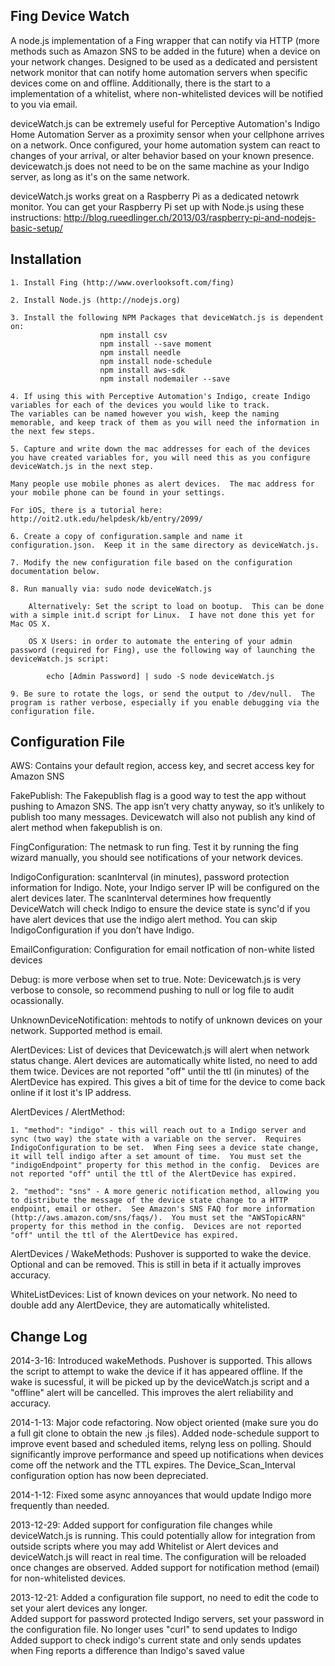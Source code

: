 Fing Device Watch
---
A node.js implementation of a Fing wrapper that can notify via HTTP (more methods such as Amazon SNS to be added in the future) when a device on your network changes. Designed to be used as a dedicated and persistent network monitor that can notify home automation servers when specific devices come on and offline.  Additionally, there is the start to a implementation of a whitelist, where non-whitelisted devices will be notified to you via email.

deviceWatch.js can be extremely useful for Perceptive Automation's Indigo Home Automation Server as a proximity sensor when your cellphone arrives on a network.  Once configured, your home automation system can react to changes of your arrival, or alter behavior based on your known presence.  devicewatch.js does not need to be on the same machine as your Indigo server, as long as it's on the same network.

deviceWatch.js works great on a Raspberry Pi as a dedicated netowrk monitor.  You can get your Raspberry Pi set up with Node.js using these instructions: http://blog.rueedlinger.ch/2013/03/raspberry-pi-and-nodejs-basic-setup/

Installation
---

	1. Install Fing (http://www.overlooksoft.com/fing)

	2. Install Node.js (http://nodejs.org)

	3. Install the following NPM Packages that deviceWatch.js is dependent on: 
						npm install csv
						npm install --save moment
						npm install needle
						npm install node-schedule
						npm install aws-sdk
						npm install nodemailer --save

	4. If using this with Perceptive Automation's Indigo, create Indigo variables for each of the devices you would like to track.
	The variables can be named however you wish, keep the naming memorable, and keep track of them as you will need the information in the next few steps.

	5. Capture and write down the mac addresses for each of the devices you have created variables for, you will need this as you configure deviceWatch.js in the next step.

	Many people use mobile phones as alert devices.  The mac address for your mobile phone can be found in your settings.

	For iOS, there is a tutorial here: http://oit2.utk.edu/helpdesk/kb/entry/2099/

	6. Create a copy of configuration.sample and name it configuration.json.  Keep it in the same directory as deviceWatch.js.

	7. Modify the new configuration file based on the configuration documentation below.

	8. Run manually via: sudo node deviceWatch.js
	
		Alternatively: Set the script to load on bootup.  This can be done with a simple init.d script for Linux.  I have not done this yet for Mac OS X.

		OS X Users: in order to automate the entering of your admin password (required for Fing), use the following way of launching the deviceWatch.js script:
			
			echo [Admin Password] | sudo -S node deviceWatch.js

	9. Be sure to rotate the logs, or send the output to /dev/null.  The program is rather verbose, especially if you enable debugging via the configuration file.

Configuration File
---

AWS: Contains your default region, access key, and secret access key for Amazon SNS

FakePublish: The Fakepublish flag is a good way to test the app without pushing to Amazon SNS.  The app isn’t very chatty anyway, so it’s unlikely to publish too many messages.  Devicewatch will also not publish any kind of alert method when fakepublish is on.

FingConfiguration: The netmask to run fing.  Test it by running the fing wizard manually, you should see notifications of your network devices.

IndigoConfiguration: scanInterval (in minutes), password protection information for Indigo.  Note, your Indigo server IP will be configured on the alert devices later.  The scanInterval determines how frequently DeviceWatch will check Indigo to ensure the device state is sync'd if you have alert devices that use the indigo alert method.  You can skip IndigoConfiguration if you don’t have Indigo.

EmailConfiguration: Configuration for email notfication of non-white listed devices

Debug: is more verbose when set to true.  Note: Devicewatch.js is very verbose to console, so recommend pushing to null or log file to audit ocassionally.

UnknownDeviceNotification: mehtods to notify of unknown devices on your network.  Supported method is email.

AlertDevices: List of devices that Devicewatch.js will alert when network status change.  Alert devices are automatically white listed, no need to add them twice.  Devices are not reported "off" until the ttl (in minutes) of the AlertDevice has expired.  This gives a bit of time for the device to come back online if it lost it's IP address.

AlertDevices / AlertMethod: 

	1. "method": "indigo" - this will reach out to a Indigo server and sync (two way) the state with a variable on the server.  Requires IndigoConfiguration to be set.  When Fing sees a device state change, it will tell indigo after a set amount of time.  You must set the "indigoEndpoint" property for this method in the config.  Devices are not reported "off" until the ttl of the AlertDevice has expired.

	2. "method": "sns" - A more generic notification method, allowing you to distribute the message of the device state change to a HTTP endpoint, email or other.  See Amazon's SNS FAQ for more information (http://aws.amazon.com/sns/faqs/).  You must set the "AWSTopicARN" property for this method in the config.  Devices are not reported "off" until the ttl of the AlertDevice has expired.


AlertDevices / WakeMethods: Pushover is supported to wake the device.  Optional and can be removed.  This is still in beta if it actually improves accuracy.

WhiteListDevices: List of known devices on your network.  No need to double add any AlertDevice, they are automatically whitelisted.



Change Log
---
2014-3-16: Introduced wakeMethods.  Pushover is supported.  This allows the script to attempt to wake the device if it has appeared offline.  If the wake is sucessful, it will be picked up by the deviceWatch.js script and a "offline" alert will be cancelled.  This improves the alert reliability and accuracy.

2014-1-13: Major code refactoring.  Now object oriented (make sure you do a full git clone to obtain the new .js files).  Added node-schedule support to improve event based and scheduled items, relyng less on polling.  Should significantly improve performance and speed up notifications when devices come off the network and the TTL expires.  The Device_Scan_Interval configuration option has now been depreciated.

2014-1-12: Fixed some async annoyances that would update Indigo more frequently than needed.

2013-12-29: Added support for configuration file changes while deviceWatch.js is running.  This could potentially allow for integration from outside scripts where you may add Whitelist or Alert devices and deviceWatch.js will react in real time.  The configuration will be reloaded once changes are observed.
			Added support for notification method (email) for non-whitelisted devices.
			
2013-12-21: Added a configuration file support, no need to edit the code to set your alert devices any longer.	
			Added support for password protected Indigo servers, set your password in the configuration file.
			No longer uses "curl" to send updates to Indigo
			Added support to check indigo's current state and only sends updates when Fing reports a difference than Indigo's saved value

